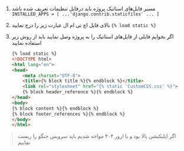 1. مسیر فایل‌های استاتیک پروژه باید درفایل تنظیمات تعریف شده باشد
    `INSTALLED_APPS = [ ...'django.contrib.staticfiles' ... ]`
2. بالای فایل اچ تی ام ال عبارت زیر را درج نمایید
    `{% load static %}`
3.  اگر بخوایم فایلی از فایل‌های استاتیک را به پروژه وصل نمایید باید از روش زیر استفاده نمایید

    ```html
    {% load static %}
    <!DOCTYPE html>
    <html lang="en">
    <head>
        <meta charset="UTF-8">
        <title>{% block title %}{% endblock %}</title>
        <link rel="stylesheet" href="{% static 'CustomCSS.css' %}">
        {% block header_reference %}{% endblock %}
    </head>
    <body>
    {% block content %}{% endblock %}
    {% block footer_references %}{% endblock %}
    </body>
    </html>
    ```
>  اگر اپلیکیشن بالا بود و با ارور ۴۰۴ مواجه شدیم باید سرویس جنگو را ریست نماییم
 > 